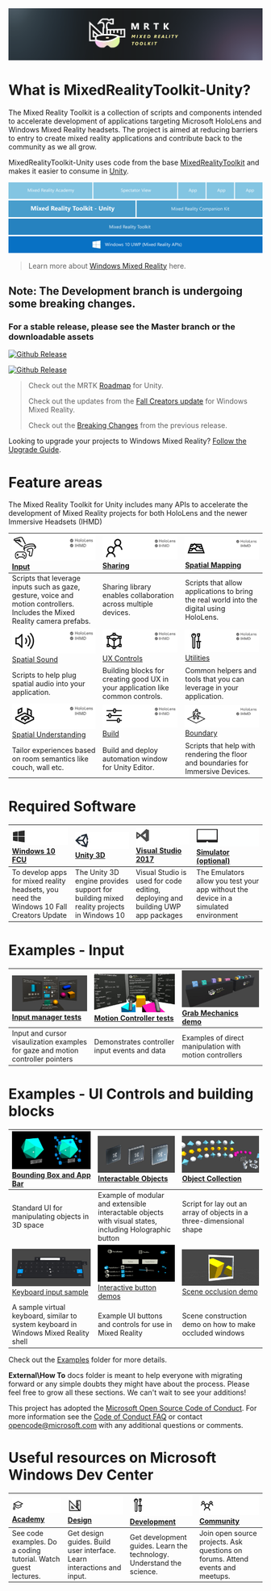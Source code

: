 <img src="External/ReadMeImages/MRTK_Logo_Rev.png">

# What is MixedRealityToolkit-Unity?
The Mixed Reality Toolkit is a collection of scripts and components intended to accelerate development of applications targeting Microsoft HoloLens and Windows Mixed Reality headsets.
The project is aimed at reducing barriers to entry to create mixed reality applications and contribute back to the community as we all grow.

MixedRealityToolkit-Unity uses code from the base [MixedRealityToolkit](https://github.com/Microsoft/MixedRealityToolkit) and makes it easier to consume in [Unity](https://unity3d.com/).

[![Mixed Reality Academy](External/ReadMeImages/MixedRealityStack-Apps.png)](https://developer.microsoft.com/en-us/windows/mixed-reality/academy)
[![View the Mixed Reality Companion Kit](External/ReadMeImages/MixedRealityStack-MRTK-Unity.png)](https://github.com/Microsoft/MixedRealityCompanionKit)
[![Mixed Reality Toolkit GitHub Repo](External/ReadMeImages/MixedRealityStack-MRTK.png)](https://github.com/Microsoft/MixedRealityToolkit)
[![Read the Mixed Reality Developer Guides](External/ReadMeImages/MixedRealityStack-UWP.png)](https://developer.microsoft.com/en-us/windows/mixed-reality)

> Learn more about [Windows Mixed Reality](https://www.microsoft.com/en-gb/windows/windows-mixed-reality) here.

## Note: The Development branch is undergoing some breaking changes.  
### For a stable release, please see the Master branch or the downloadable assets

[github-rel]:                    https://github.com/Microsoft/MixedRealityToolkit-Unity/releases/latest
[mrtk-version-badge]:            https://img.shields.io/github/tag/microsoft/MixedRealityToolkit-unity.svg?label=Latest%20Master%20Branch%20Release&colorB=9acd32
[![Github Release][mrtk-version-badge]][github-rel]

[unity-download]:                 https://unity3d.com/unity/whats-new/unity-2017.2.1
[unity-version-badge]:            https://img.shields.io/badge/Current%20Unity%20Editor%20Version-2017.2.1f1-green.svg
[![Github Release][unity-version-badge]][unity-download]

> Check out the MRTK [Roadmap](/Roadmap.md) for Unity.
>
> Check out the updates from the [Fall Creators update](/FallCreatorsUpdate.md) for Windows Mixed Reality.
>
> Check out the [Breaking Changes](/BreakingChanges.md) from the previous release.

Looking to upgrade your projects to Windows Mixed Reality? [Follow the Upgrade Guide](/UpgradeGuide.md).

# Feature areas
The Mixed Reality Toolkit for Unity includes many APIs to accelerate the development of Mixed Reality projects for both HoloLens and the newer Immersive Headsets (IHMD)

| [![Input](External/ReadMeImages/MRTK170802_Short_03.png)](Assets/MixedRealityToolkit/Input/README.md)  [Input](Assets/MixedRealityToolkit/Input/README.md)                                               | [![Sharing](External/ReadMeImages/MRTK170802_Short_04.png)](Assets/MixedRealityToolkit/Sharing/README.md) [Sharing](Assets/MixedRealityToolkit/Sharing/README.md)   | [![Spatial Mapping](External/ReadMeImages/MRTK170802_Short_05.png)](Assets/MixedRealityToolkit/SpatialMapping/README.md) [Spatial Mapping](Assets/MixedRealityToolkit/SpatialMapping/README.md)| 
| :--- | :--- | :--- |
| Scripts that leverage inputs such as gaze, gesture, voice and motion controllers. Includes the Mixed Reality camera prefabs. | Sharing library enables collaboration across multiple devices. | Scripts that allow applications to bring the real world into the digital using HoloLens. | 
| [![Spatial Sound](External/ReadMeImages/MRTK170802_Short_09.png)](Assets/MixedRealityToolkit/SpatialSound/README.md) [Spatial Sound](Assets/MixedRealityToolkit/SpatialSound/README.md) | [![UX Controls](External/ReadMeImages/MRTK170802_Short_10.png)](Assets/MixedRealityToolkit/UX/README.md) [UX Controls](Assets/MixedRealityToolkit/UX/README.md)| [![Utilities](External/ReadMeImages/MRTK170802_Short_11.png)](Assets/MixedRealityToolkit/Utilities/README.md) [Utilities](Assets/MixedRealityToolkit/Utilities/README.md) | 
| Scripts to help plug spatial audio into your application. | Building blocks for creating good UX in your application like common controls. | Common helpers and tools that you can leverage in your application. |
| [![Spatial Understanding](External/ReadMeImages/MRTK170802_Short_06.png)](Assets/MixedRealityToolkit/SpatialUnderstanding/README.md) [Spatial Understanding](Assets/MixedRealityToolkit/SpatialUnderstanding/README.md)| [![Build](External/ReadMeImages/MRTK170802_Short_12.png)](Assets/MixedRealityToolkit/BuildAndDeploy/README.md) [Build](Assets/MixedRealityToolkit/BuildAndDeploy/README.md)| [![Boundary](External/ReadMeImages/MRTK170802_Short_07.png)](Assets/MixedRealityToolkit/Boundary/README.md) [Boundary](Assets/MixedRealityToolkit/Boundary/README.md)                       |
| Tailor experiences based on room semantics like couch, wall etc.                                                                                  | Build and deploy automation window for Unity Editor.                                                        | Scripts that help with rendering the floor and boundaries for Immersive Devices.

# Required Software
| [![Windows 10 Creators Update](External/ReadMeImages/MRTK170802_Short_17.png)](https://www.microsoft.com/software-download/windows10) [Windows 10 FCU](https://www.microsoft.com/software-download/windows10)| [![Unity](External/ReadMeImages/MRTK170802_Short_18.png)](https://unity3d.com/get-unity/download/archive) [Unity 3D](https://unity3d.com/get-unity/download/archive)| [![Visual Studio 2017](External/ReadMeImages/MRTK170802_Short_19.png)](http://dev.windows.com/downloads) [Visual Studio 2017](http://dev.windows.com/downloads)| [![Simulator (optional)](External/ReadMeImages/MRTK170802_Short_20.png)](https://go.microsoft.com/fwlink/?linkid=852626) [Simulator (optional)](https://go.microsoft.com/fwlink/?linkid=852626)|
| :--- | :--- | :--- | :--- |
| To develop apps for mixed reality headsets, you need the Windows 10 Fall Creators Update | The Unity 3D engine provides support for building mixed reality projects in Windows 10 | Visual Studio is used for code editing, deploying and building UWP app packages | The Emulators allow you test your app without the device in a simulated environment |

# Examples - Input
|[![Input manager tests](External/ReadMeImages/MRTK_InputManagerTest.jpg)](/Assets/MixedRealityToolkit-Examples) [Input manager tests](/Assets/MixedRealityToolkit-Examples) | [![Motion Controller tests](External/ReadMeImages/MRTK_MotionControllerTest.jpg)](/Assets/MixedRealityToolkit-Examples) [Motion Controller tests](/Assets/MixedRealityToolkit-Examples) | [![Grab Mechanics demo](External/ReadMeImages/MRTK_GrabMechanics.jpg)](/Assets/MixedRealityToolkit-Examples/MotionControllers-GrabMechanics) [Grab Mechanics demo](/Assets/MixedRealityToolkit-Examples/MotionControllers-GrabMechanics) |
|:--- | :--- | :--- |
| Input and cursor visaulization examples for gaze and motion controller pointers | Demonstrates controller input events and data |   Examples of direct manipulation with motion controllers |

# Examples - UI Controls and building blocks
|  [![Bounding Box and App Bar](External/ReadMeImages/MRTK_AppBar_BoundingBox.jpg)](/Assets/MixedRealityToolkit-Examples/UX/Readme/README_BoundingBoxGizmoExample.md) [Bounding Box and App Bar](/Assets/MixedRealityToolkit-Examples/UX/Readme/README_BoundingBoxGizmoExample.md) | [![Interactable Objects](External/ReadMeImages/MRTK_InteractableObject_HolographicButton.jpg)](/Assets/MixedRealityToolkit-Examples/UX/Readme/README_InteractableObjectExample.md) [Interactable Objects](/Assets/MixedRealityToolkit-Examples/UX/Readme/README_InteractableObjectExample.md) | [![Object Collection](External/ReadMeImages/MRTK_ObjectCollection.jpg)](/Assets/MixedRealityToolkit-Examples/UX/Readme/README_ObjectCollection.md) [Object Collection](/Assets/MixedRealityToolkit-Examples/UX/Readme/README_ObjectCollection.md) |
|:--- | :--- | :--- |
| Standard UI for manipulating objects in 3D space | Example of modular and extensible interactable objects with visual states, including Holographic button  | Script for lay out an array of objects in a three-dimensional shape | 
| [![Keyboard input sample](External/ReadMeImages/MRTK_Keyboard.jpg)](/Assets/MixedRealityToolkit-Examples) [Keyboard input sample](/Assets/MixedRealityToolkit-Examples) | [![Interactive button demos](External/ReadMeImages/MRTK_InteractiveButtons.jpg)](/Assets/MixedRealityToolkit-Examples/UX/Readme/README_InteractiveButtonComponents.md) [Interactive button demos](/Assets/MixedRealityToolkit-Examples/UX/Readme/README_InteractiveButtonComponents.md) | [![Scene occulsion demo](External/ReadMeImages/MRTK_OcclusionExample.jpg)](/Assets/MixedRealityToolkit-Examples) [Scene occlusion demo](/Assets/MixedRealityToolkit-Examples) |
| A sample virtual keyboard, similar to system keyboard in Windows Mixed Reality shell  | Example UI buttons and controls for use in Mixed Reality | Scene construction demo on how to make occluded windows |

Check out the [Examples](/Assets/MixedRealityToolkit-Examples) folder for more details.

**External\How To** docs folder is meant to help everyone with migrating forward or any simple doubts they might have about the process.
Please feel free to grow all these sections. We can't wait to see your additions!

This project has adopted the [Microsoft Open Source Code of Conduct](https://opensource.microsoft.com/codeofconduct/). 
For more information see the [Code of Conduct FAQ](https://opensource.microsoft.com/codeofconduct/faq/) or contact [opencode@microsoft.com](mailto:opencode@microsoft.com) with any additional questions or comments.

# Useful resources on Microsoft Windows Dev Center
| ![Academy](External/ReadMeImages/icon_academy.png) [Academy](https://developer.microsoft.com/en-us/windows/mixed-reality/academy)| ![Design](External/ReadMeImages/icon_design.png) [Design](https://developer.microsoft.com/en-us/windows/mixed-reality/design)| ![Development](External/ReadMeImages/icon_development.png) [Development](https://developer.microsoft.com/en-us/windows/mixed-reality/development)| ![Community)](External/ReadMeImages/icon_community.png) [Community](https://developer.microsoft.com/en-us/windows/mixed-reality/community)|
| :--------------------- | :----------------- | :------------------ | :------------------------ |
| See code examples. Do a coding tutorial. Watch guest lectures.          | Get design guides. Build user interface. Learn interactions and input.     | Get development guides. Learn the technology. Understand the science.       | Join open source projects. Ask questions on forums. Attend events and meetups. |
